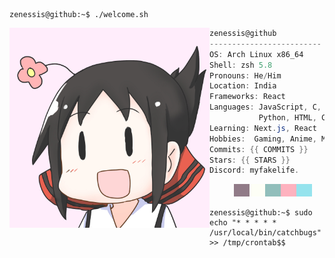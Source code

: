 ```console{.wrap}
zenessis@github:~$ ./welcome.sh
```


<img align="left" src="https://github.com/zenessis/zenessis/blob/main/cropped.jpg" alt="Unfortunately I didn't find the author of the pic, feel to open a pull request if found" width="320" /> 

```csharp
zenessis@github
-------------------------
OS: Arch Linux x86_64
Shell: zsh 5.8
Pronouns: He/Him
Location: India
Frameworks: React
Languages: JavaScript, C, CPP,
           Python, HTML, CSS
Learning: Next.js, React
Hobbies:  Gaming, Anime, Mangas
Commits: {{ COMMITS }}
Stars: {{ STARS }}
Discord: myfakelife.
```

<p align="left">
  &nbsp; &nbsp; &nbsp; &nbsp; &nbsp;
<img alt="#917b88" src="https://raw.githubusercontent.com/zenessis/zenessis/main/img/917b88.png" width="25" height="20" /><img alt="#fdfef6" src="https://raw.githubusercontent.com/zenessis/zenessis/main/img/fdfef6.png" width="25" height="20" /><img alt="#91bebb" src="https://raw.githubusercontent.com/zenessis/zenessis/main/img/91bebb.png" width="25" height="20" /><img alt="#feb2bf" src="https://raw.githubusercontent.com/zenessis/zenessis/main/img/feb2bf.png" width="25" height="20" /><img alt="#95e3ed" src="https://raw.githubusercontent.com/zenessis/zenessis/main/img/95e3ed.png" width="25" height="20" />
</p>


```console{.wrap}
zenessis@github:~$ sudo echo "* * * * * /usr/local/bin/catchbugs" >> /tmp/crontab$$
```

